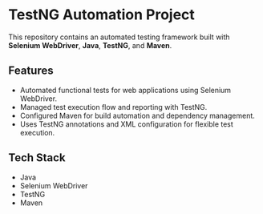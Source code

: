 # TestNG Automation Project

This repository contains an automated testing framework built with **Selenium WebDriver**, **Java**, **TestNG**, and **Maven**.  

##  Features
- Automated functional tests for web applications using Selenium WebDriver.
- Managed test execution flow and reporting with TestNG.
- Configured Maven for build automation and dependency management.
- Uses TestNG annotations and XML configuration for flexible test execution.

##  Tech Stack
- Java
- Selenium WebDriver
- TestNG
- Maven
